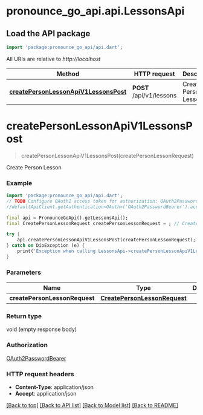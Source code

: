 # pronounce_go_api.api.LessonsApi

## Load the API package
```dart
import 'package:pronounce_go_api/api.dart';
```

All URIs are relative to *http://localhost*

Method | HTTP request | Description
------------- | ------------- | -------------
[**createPersonLessonApiV1LessonsPost**](LessonsApi.md#createpersonlessonapiv1lessonspost) | **POST** /api/v1/lessons | Create Person Lesson


# **createPersonLessonApiV1LessonsPost**
> createPersonLessonApiV1LessonsPost(createPersonLessonRequest)

Create Person Lesson

### Example
```dart
import 'package:pronounce_go_api/api.dart';
// TODO Configure OAuth2 access token for authorization: OAuth2PasswordBearer
//defaultApiClient.getAuthentication<OAuth>('OAuth2PasswordBearer').accessToken = 'YOUR_ACCESS_TOKEN';

final api = PronounceGoApi().getLessonsApi();
final CreatePersonLessonRequest createPersonLessonRequest = ; // CreatePersonLessonRequest | 

try {
    api.createPersonLessonApiV1LessonsPost(createPersonLessonRequest);
} catch on DioException (e) {
    print('Exception when calling LessonsApi->createPersonLessonApiV1LessonsPost: $e\n');
}
```

### Parameters

Name | Type | Description  | Notes
------------- | ------------- | ------------- | -------------
 **createPersonLessonRequest** | [**CreatePersonLessonRequest**](CreatePersonLessonRequest.md)|  | 

### Return type

void (empty response body)

### Authorization

[OAuth2PasswordBearer](../README.md#OAuth2PasswordBearer)

### HTTP request headers

 - **Content-Type**: application/json
 - **Accept**: application/json

[[Back to top]](#) [[Back to API list]](../README.md#documentation-for-api-endpoints) [[Back to Model list]](../README.md#documentation-for-models) [[Back to README]](../README.md)

